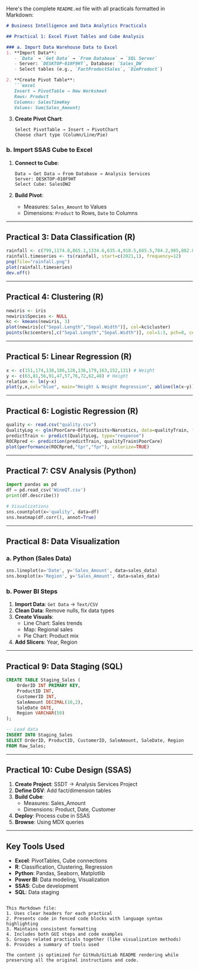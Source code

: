 Here's the complete `README.md` file with all practicals formatted in Markdown:

```markdown
# Business Intelligence and Data Analytics Practicals

## Practical 1: Excel Pivot Tables and Cube Analysis

### a. Import Data Warehouse Data to Excel
1. **Import Data**:
   - `Data` → `Get Data` → `From Database` → `SQL Server`
   - Server: `DESKTOP-010F9HT`, Database: `Sales_DW`
   - Select tables (e.g., `FactProductSales`, `DimProduct`)

2. **Create Pivot Table**:
   ```excel
   Insert → PivotTable → New Worksheet
   Rows: Product
   Columns: SalesTimeKey
   Values: Sum(Sales_Amount)
   ```

3. **Create Pivot Chart**:
   ```excel
   Select PivotTable → Insert → PivotChart
   Choose chart type (Column/Line/Pie)
   ```

### b. Import SSAS Cube to Excel
1. **Connect to Cube**:
   ```excel
   Data → Get Data → From Database → Analysis Services
   Server: DESKTOP-010F9HT
   Select Cube: SalesDW2
   ```

2. **Build Pivot**:
   - Measures: `Sales_Amount` to Values
   - Dimensions: `Product` to Rows, `Date` to Columns

---

## Practical 3: Data Classification (R)
```r
rainfall <- c(799,1174.8,865.1,1334.6,635.4,918.5,685.5,784.2,985,882.8,1071)
rainfall.timeseries <- ts(rainfall, start=c(2021,1), frequency=12)
png(file="rainfall.png")
plot(rainfall.timeseries)
dev.off()
```

---

## Practical 4: Clustering (R)
```r
newiris <- iris
newiris$Species <- NULL
kc <- kmeans(newiris, 3)
plot(newiris[c("Sepal.Length","Sepal.Width")], col=kc$cluster)
points(kc$centers[,c("Sepal.Length","Sepal.Width")], col=1:3, pch=8, cex=2)
```

---

## Practical 5: Linear Regression (R)
```r
x <- c(151,174,138,186,128,136,179,163,152,131) # Weight
y <- c(63,81,56,91,47,57,76,72,62,48) # Height
relation <- lm(y~x)
plot(y,x,col="blue", main="Height & Weight Regression", abline(lm(x~y)))
```

---

## Practical 6: Logistic Regression (R)
```r
quality <- read.csv("quality.csv")
QualityLog <- glm(PoorCare~OfficeVisits+Narcotics, data=qualityTrain, family=binomial)
predictTrain <- predict(QualityLog, type="response")
ROCRpred <- prediction(predictTrain, qualityTrain$PoorCare)
plot(performance(ROCRpred,"tpr","fpr"), colorize=TRUE)
```

---

## Practical 7: CSV Analysis (Python)
```python
import pandas as pd
df = pd.read_csv('WineQT.csv')
print(df.describe())

# Visualizations
sns.countplot(x='quality', data=df)
sns.heatmap(df.corr(), annot=True)
```

---

## Practical 8: Data Visualization

### a. Python (Sales Data)
```python
sns.lineplot(x='Date', y='Sales_Amount', data=sales_data)
sns.boxplot(x='Region', y='Sales_Amount', data=sales_data)
```

### b. Power BI Steps
1. **Import Data**: `Get Data` → `Text/CSV`
2. **Clean Data**: Remove nulls, fix data types
3. **Create Visuals**:
   - Line Chart: Sales trends
   - Map: Regional sales
   - Pie Chart: Product mix
4. **Add Slicers**: Year, Region

---

## Practical 9: Data Staging (SQL)
```sql
CREATE TABLE Staging_Sales (
    OrderID INT PRIMARY KEY,
    ProductID INT,
    CustomerID INT,
    SaleAmount DECIMAL(10,2),
    SaleDate DATE,
    Region VARCHAR(50)
);

-- Load data
INSERT INTO Staging_Sales
SELECT OrderID, ProductID, CustomerID, SaleAmount, SaleDate, Region
FROM Raw_Sales;
```

---

## Practical 10: Cube Design (SSAS)
1. **Create Project**: SSDT → Analysis Services Project
2. **Define DSV**: Add fact/dimension tables
3. **Build Cube**:
   - Measures: Sales_Amount
   - Dimensions: Product, Date, Customer
4. **Deploy**: Process cube in SSAS
5. **Browse**: Using MDX queries

---

## Key Tools Used
- **Excel**: PivotTables, Cube connections
- **R**: Classification, Clustering, Regression
- **Python**: Pandas, Seaborn, Matplotlib
- **Power BI**: Data modeling, Visualization
- **SSAS**: Cube development
- **SQL**: Data staging

```

This Markdown file:
1. Uses clear headers for each practical
2. Presents code in fenced code blocks with language syntax highlighting
3. Maintains consistent formatting
4. Includes both GUI steps and code examples
5. Groups related practicals together (like visualization methods)
6. Provides a summary of tools used

The content is optimized for GitHub/GitLab README rendering while preserving all the original instructions and code.
